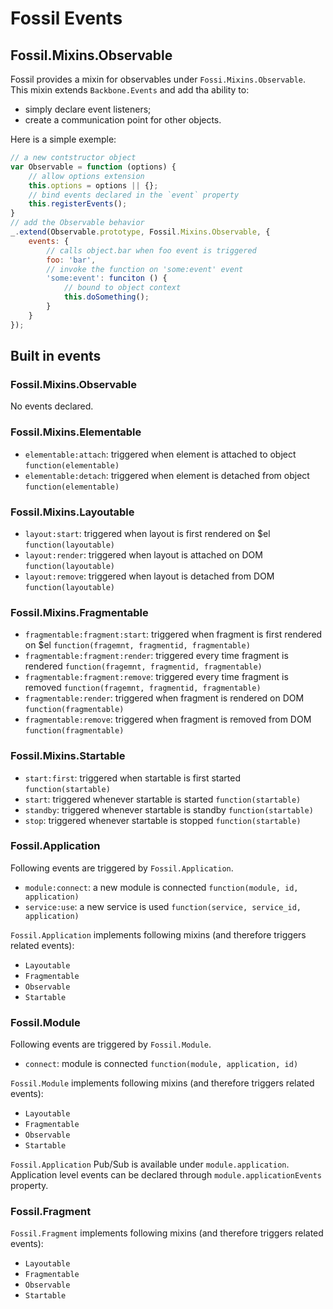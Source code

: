 Fossil Events
=============

Fossil.Mixins.Observable
--------------------

Fossil provides a mixin for observables under `Fossi.Mixins.Observable`.
This mixin extends `Backbone.Events` and add tha ability to:

* simply declare event listeners;
* create a communication point for other objects.

Here is a simple exemple:

``` javascript
// a new contstructor object
var Observable = function (options) {
    // allow options extension
    this.options = options || {};
    // bind events declared in the `event` property
    this.registerEvents();
}
// add the Observable behavior
_.extend(Observable.prototype, Fossil.Mixins.Observable, {
    events: {
        // calls object.bar when foo event is triggered
        foo: 'bar',
        // invoke the function on 'some:event' event
        'some:event': funciton () {
            // bound to object context
            this.doSomething();
        }
    }
});
```

Built in events
---------------

### Fossil.Mixins.Observable

No events declared.

### Fossil.Mixins.Elementable

* `elementable:attach`: triggered when element is attached to object
  `function(elementable)`
* `elementable:detach`: triggered when element is detached from object
  `function(elementable)`

### Fossil.Mixins.Layoutable

* `layout:start`: triggered when layout is first rendered on $el
  `function(layoutable)`
* `layout:render`: triggered when layout is attached on DOM
  `function(layoutable)`
* `layout:remove`: triggered when layout is detached from DOM
  `function(layoutable)`

### Fossil.Mixins.Fragmentable

* `fragmentable:fragment:start`: triggered when fragment is first rendered on
  $el `function(fragemnt, fragmentid, fragmentable)`
* `fragmentable:fragment:render`: triggered every time fragment is rendered
  `function(fragemnt, fragmentid, fragmentable)`
* `fragmentable:fragment:remove`: triggered every time fragment is removed
  `function(fragemnt, fragmentid, fragmentable)`
* `fragmentable:render`: triggered when fragment is rendered on DOM
  `function(fragmentable)`
* `fragmentable:remove`: triggered when fragment is removed from DOM
  `function(fragmentable)`

### Fossil.Mixins.Startable

* `start:first`: triggered when startable is first started `function(startable)`
* `start`: triggered whenever startable is started `function(startable)`
* `standby`: triggered whenever startable is standby `function(startable)`
* `stop`: triggered whenever startable is stopped `function(startable)`

### Fossil.Application

Following events are triggered by `Fossil.Application`.

* `module:connect`: a new module is connected `function(module, id,
  application)`
* `service:use`: a new service is used `function(service, service_id,
  application)`

`Fossil.Application` implements following mixins (and therefore triggers related
events):

* `Layoutable`
* `Fragmentable`
* `Observable`
* `Startable`

### Fossil.Module

Following events are triggered by `Fossil.Module`.

* `connect`: module is connected `function(module, application, id)`

`Fossil.Module` implements following mixins (and therefore triggers related
events):

* `Layoutable`
* `Fragmentable`
* `Observable`
* `Startable`

`Fossil.Application` Pub/Sub is available under `module.application`.
Application level events can be declared through `module.applicationEvents`
property.

### Fossil.Fragment

`Fossil.Fragment` implements following mixins (and therefore triggers related
events):

* `Layoutable`
* `Fragmentable`
* `Observable`
* `Startable`
